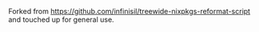Forked from https://github.com/infinisil/treewide-nixpkgs-reformat-script and touched up for general use.
